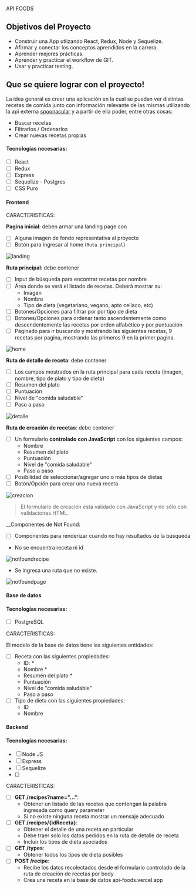 API FOODS

## Objetivos del Proyecto

- Construir una App utlizando React, Redux, Node y Sequelize.
- Afirmar y conectar los conceptos aprendidos en la carrera.
- Aprender mejores prácticas.
- Aprender y practicar el workflow de GIT.
- Usar y practicar testing.


 ## Que se quiere lograr con el proyecto!
 
La idea general es crear una aplicación en la cual se puedan ver distintas recetas de comida junto con información relevante de las mismas utilizando la api externa [spoonacular](https://spoonacular.com/food-api) y a partir de ella poder, entre otras cosas:

  - Buscar recetas
  - Filtrarlos / Ordenarlos
  - Crear nuevas recetas propias

#### Tecnologías necesarias:
- [ ] React
- [ ] Redux
- [ ] Express
- [ ] Sequelize - Postgres
- [ ] CSS Puro

#### Frontend

CARACTERISTICAS:

__Pagina inicial__: deben armar una landing page con
- [ ] Alguna imagen de fondo representativa al proyecto
- [ ] Botón para ingresar al home (`Ruta principal`)

![landing](https://user-images.githubusercontent.com/82724532/177237789-be316c08-447c-4d62-a436-24d0b5edbef6.jpg)

__Ruta principal__: debe contener
- [ ] Input de búsqueda para encontrar recetas por nombre
- [ ] Área donde se verá el listado de recetas. Deberá mostrar su:
  - Imagen
  - Nombre
  - Tipo de dieta (vegetariano, vegano, apto celíaco, etc)
- [ ] Botones/Opciones para filtrar por por tipo de dieta
- [ ] Botones/Opciones para ordenar tanto ascendentemente como descendentemente las recetas por orden alfabético y por puntuación
- [ ] Paginado para ir buscando y mostrando las siguientes recetas, 9 recetas por pagina, mostrando las primeros 9 en la primer pagina.

![home](https://user-images.githubusercontent.com/82724532/177238394-fa5978d7-0465-4977-a09f-16db25de14e3.jpg)


__Ruta de detalle de receta__: debe contener
- [ ] Los campos mostrados en la ruta principal para cada receta (imagen, nombre, tipo de plato y tipo de dieta)
- [ ] Resumen del plato
- [ ] Puntuación
- [ ] Nivel de "comida saludable"
- [ ] Paso a paso

![detalle](https://user-images.githubusercontent.com/82724532/177237856-b44175e7-168c-44f9-92e2-9513c093f2e8.jpg)

__Ruta de creación de recetas__: debe contener
- [ ] Un formulario __controlado con JavaScript__ con los siguientes campos:
  - Nombre
  - Resumen del plato
  - Puntuación
  - Nivel de "comida saludable"
  - Paso a paso
- [ ] Posibilidad de seleccionar/agregar uno o más tipos de dietas
- [ ] Botón/Opción para crear una nueva receta

![creacion](https://user-images.githubusercontent.com/82724532/177237964-e8085e9f-6160-43d4-bce2-f5f48a24db1b.jpg)

> El formulario de creación está validado con JavaScript y no sólo con validaciones HTML. 

__Componentes de Not Found:
 - [ ] Componentes para renderizar cuando no hay resultados de la búsqueda
 - No se encuentra receta ni id

![notfoundrecipe](https://user-images.githubusercontent.com/82724532/177237983-7a57856e-bdb4-4c0b-a658-237d8b5f0a01.jpg)

- Se ingresa una ruta que no existe.

![notfoundpage](https://user-images.githubusercontent.com/82724532/177238001-56b68fb0-11ad-4407-bf33-9888686a4ba5.jpg)

#### Base de datos

#### Tecnologías necesarias:

- [ ] PostgreSQL

CARACTERISTICAS:

El modelo de la base de datos tiene las siguientes entidades:

- [ ] Receta con las siguientes propiedades:
  - ID: *
  - Nombre *
  - Resumen del plato *
  - Puntuación
  - Nivel de "comida saludable"
  - Paso a paso
- [ ] Tipo de dieta con las siguientes propiedades:
  - ID
  - Nombre

#### Backend

#### Tecnologías necesarias:
- [ ] Node JS
- [ ] Express
- [ ] Sequelize
- [ ] 

CARACTERISTICAS:

- [ ] __GET /recipes?name="..."__:
  - Obtener un listado de las recetas que contengan la palabra ingresada como query parameter
  - Si no existe ninguna receta mostrar un mensaje adecuado
- [ ] __GET /recipes/{idReceta}__:
  - Obtener el detalle de una receta en particular
  - Debe traer solo los datos pedidos en la ruta de detalle de receta
  - Incluir los tipos de dieta asociados
- [ ] __GET /types__:
  - Obtener todos los tipos de dieta posibles
- [ ] __POST /recipe__:
  - Recibe los datos recolectados desde el formulario controlado de la ruta de creación de recetas por body
  - Crea una receta en la base de datos
   api-foods.vercel.app
